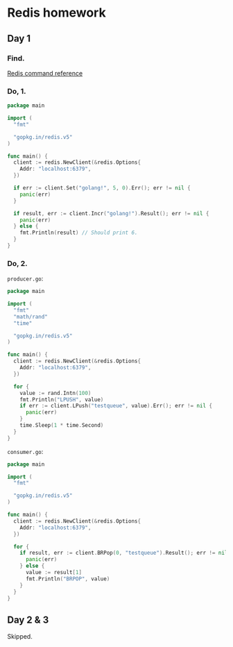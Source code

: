 # Redis homework

## Day 1

### Find.

[Redis command reference](https://redis.io/commands)

### Do, 1.

```go
package main

import (
  "fmt"

  "gopkg.in/redis.v5"
)

func main() {
  client := redis.NewClient(&redis.Options{
    Addr: "localhost:6379",
  })

  if err := client.Set("golang!", 5, 0).Err(); err != nil {
    panic(err)
  }

  if result, err := client.Incr("golang!").Result(); err != nil {
    panic(err)
  } else {
    fmt.Println(result) // Should print 6.
  }
}
```

### Do, 2.

`producer.go`:

```go
package main

import (
  "fmt"
  "math/rand"
  "time"

  "gopkg.in/redis.v5"
)

func main() {
  client := redis.NewClient(&redis.Options{
    Addr: "localhost:6379",
  })

  for {
    value := rand.Intn(100)
    fmt.Println("LPUSH", value)
    if err := client.LPush("testqueue", value).Err(); err != nil {
      panic(err)
    }
    time.Sleep(1 * time.Second)
  }
}
```

`consumer.go`:

```go
package main

import (
  "fmt"

  "gopkg.in/redis.v5"
)

func main() {
  client := redis.NewClient(&redis.Options{
    Addr: "localhost:6379",
  })

  for {
    if result, err := client.BRPop(0, "testqueue").Result(); err != nil {
      panic(err)
    } else {
      value := result[1]
      fmt.Println("BRPOP", value)
    }
  }
}
```

## Day 2 & 3

Skipped.
